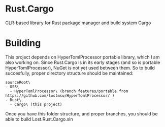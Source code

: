 # Rust.Cargo
CLR-based library for Rust package manager and build system Cargo

# Building
This project depends on HyperTomlProcessor portable library, which I am also working on. Since Rust.Cargo is in its early stages (and so is portable HyperTomlProcessor), NuGet is not yet used between them. So to build succesfully, proper directory structure should be maintained:

    sourceRoot\
    - OSS\
      - HyperTomlProcessor\ (branch features/portable from https://github.com/lostmsu/HyperTomlProcessor/ )
    - Rust\
      - Cargo\ (this project)

Once you have this folder structure, and proper branches, you should be able to build Lost.Rust.Cargo.sln
